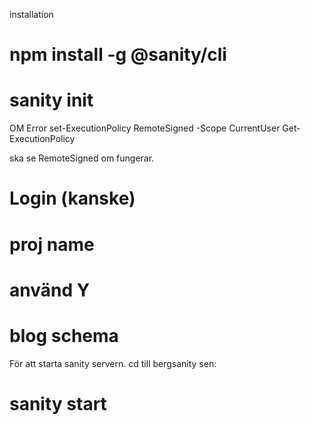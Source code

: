 installation

# npm install -g @sanity/cli

# sanity init

OM Error
set-ExecutionPolicy RemoteSigned -Scope CurrentUser
Get-ExecutionPolicy

ska se RemoteSigned om fungerar.

# Login (kanske)

# proj name

# använd Y

# blog schema


För att starta sanity servern. cd till bergsanity sen:

# sanity start
